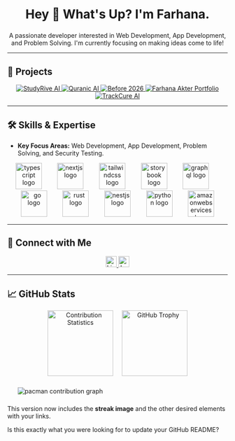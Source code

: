 <h1 align="center">Hey 👋 What's Up? I'm Farhana.</h1>

###

<p align="center">
    A passionate developer interested in Web Development, App Development, and Problem Solving. I'm currently focusing on making ideas come to life!
</p>

---

## 🚀 Projects

<div align="center">
    <a href="https://studyrive.vercel.app" target="_blank">
        <img src="https://img.shields.io/badge/StudyRive%20AI-0A66C2?style=for-the-badge&logo=vercel&logoColor=white" alt="StudyRive AI">
    </a>
    <a href="https://quranicai.vercel.app" target="_blank">
        <img src="https://img.shields.io/badge/Quranic%20AI-000000?style=for-the-badge&logo=vercel&logoColor=white" alt="Quranic AI">
    </a>
    <a href="https://before2026.netlify.app" target="_blank">
        <img src="https://img.shields.io/badge/Before%202026-00C7B7?style=for-the-badge&logo=netlify&logoColor=white" alt="Before 2026">
    </a>
    <a href="https://farhanaakter.netlify.app" target="_blank">
        <img src="https://img.shields.io/badge/Personal%20Portfolio-F54300?style=for-the-badge&logo=netlify&logoColor=white" alt="Farhana Akter Portfolio">
    </a>
    <a href="https://trackcureai.vercel.app" target="_blank">
        <img src="https://img.shields.io/badge/TrackCure%20AI-4C75A3?style=for-the-badge&logo=vercel&logoColor=white" alt="TrackCure AI">
    </a>
</div>

---

## 🛠️ Skills & Expertise

* **Key Focus Areas:** Web Development, App Development, Problem Solving, and Security Testing.

<div align="center">
  <img src="https://skillicons.dev/icons?i=ts" height="60" alt="typescript logo"  />
  <img width="12" />
  <img src="https://skillicons.dev/icons?i=nextjs" height="60" alt="nextjs logo"  />
  <img width="12" />
  <img src="https://skillicons.dev/icons?i=tailwind" height="60" alt="tailwindcss logo"  />
  <img width="12" />
  <img src="https://cdn.jsdelivr.net/gh/devicons/devicon/icons/storybook/storybook-original.svg" height="60" alt="storybook logo"  />
  <img width="12" />
  <img src="https://skillicons.dev/icons?i=graphql" height="60" alt="graphql logo"  />
  <img width="12" />
  <img src="https://skillicons.dev/icons?i=go" height="60" alt="go logo"  />
  <img width="12" />
  <img src="https://skillicons.dev/icons?i=rust" height="60" alt="rust logo"  />
  <img width="12" />
  <img src="https://skillicons.dev/icons?i=nestjs" height="60" alt="nestjs logo"  />
  <img width="12" />
  <img src="https://skillicons.dev/icons?i=py" height="60" alt="python logo"  />
  <img width="12" />
  <img src="https://skillicons.dev/icons?i=aws" height="60" alt="amazonwebservices logo"  />
</div>

---

## 🔗 Connect with Me

<div align="center">
    <a href="https://www.linkedin.com/in/farhana-akter-b7a332291" target="_blank">
        <img src="https://img.shields.io/static/v1?message=LinkedIn&logo=linkedin&label=&color=0077B5&logoColor=white&labelColor=&style=for-the-badge" height="25" alt="LinkedIn Profile" />
    </a>
    <a href="https://leetcode.com/u/farhana007/" target="_blank">
        <img src="https://img.shields.io/static/v1?message=LeetCode&logo=leetcode&label=&color=FFA116&logoColor=white&labelColor=&style=for-the-badge" height="25" alt="LeetCode Profile" />
    </a>
</div>

---

## 📈 GitHub Stats

<div align="center">
    <img src="https://streak-stats.demolab.com?user=Farhana007&locale=en&mode=daily&theme=dracula&hide_border=false&border_radius=5&order=3" height="150" alt="Contribution Statistics" />
    <img width="12" />
    <img src="https://github-profile-trophy.vercel.app?username=Farhana007&theme=dracula&column=-1&row=1&margin-w=8&margin-h=8&no-bg=false&no-frame=false&order=4" height="150" alt="GitHub Trophy" />
</div>

###

<picture>
  <source media="(prefers-color-scheme: dark)" srcset="https://raw.githubusercontent.com/Farhana007/Farhana007/output/pacman-contribution-graph-dark.svg">
  <source media="(prefers-color-scheme: light)" srcset="https://raw.githubusercontent.com/Farhana007/Farhana007/output/pacman-contribution-graph.svg">
  <img alt="pacman contribution graph" src="https://raw.githubusercontent.com/Farhana007/Farhana007/output/pacman-contribution-graph.svg">
</picture>

###

This version now includes the **streak image** and the other desired elements with your links.

Is this exactly what you were looking for to update your GitHub README?
